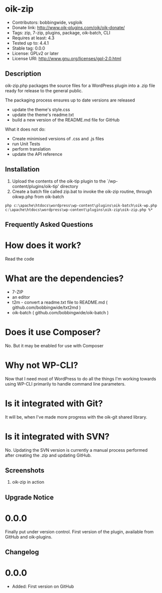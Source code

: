 # oik-zip 
* Contributors: bobbingwide, vsgloik
* Donate link: http://www.oik-plugins.com/oik/oik-donate/
* Tags: zip, 7-zip, plugins, package, oik-batch, CLI
* Requires at least: 4.3
* Tested up to: 4.4.1
* Stable tag: 0.0.0
* License: GPLv2 or later
* License URI: http://www.gnu.org/licenses/gpl-2.0.html

## Description 

oik-zip.php packages the source files for a WordPress plugin into a .zip file ready for release to the general public.

The packaging process ensures up to date versions are released

* update the theme's style.css
* update the theme's readme.txt
* build a new version of the README.md file for GitHub

What it does not do:

* Create minimised versions of .css and .js files
* run Unit Tests
* perform translation
* update the API reference


## Installation 
1. Upload the contents of the oik-tip plugin to the `/wp-content/plugins/oik-tip' directory
1. Create a batch file called zip.bat to invoke the oik-zip routine, through oikwp.php from oik-batch

```
php c:\apache\htdocs\wordpress\wp-content\plugins\oik-batch\oik-wp.php c:\apache\htdocs\wordpress\wp-content\plugins\oik-zip\oik-zip.php %*

```

## Frequently Asked Questions 

# How does it work? 

Read the code

# What are the dependencies? 

* 7-ZIP
* an editor
* t2m - convert a readme.txt file to README.md ( github.com/bobbingwide/txt2md )
* oik-batch ( github.com/bobbingwide/oik-batch )

# Does it use Composer? 

No. But it may be enabled for use with Composer

# Why not WP-CLI? 

Now that I need most of WordPress to do all the things I'm working towards using WP-CLI
primarily to handle command line parameters.

# Is it integrated with Git? 

It will be, when I've made more progress with the oik-git shared library.

# Is it integrated with SVN? 

No. Updating the SVN version is currently a manual process performed after creating the .zip and updating GitHub.



## Screenshots 
1. oik-zip in action

## Upgrade Notice 
# 0.0.0 
Finally put under version control.
First version of the plugin, available from GitHub and oik-plugins.

## Changelog 
# 0.0.0 
* Added: First version on GitHub


